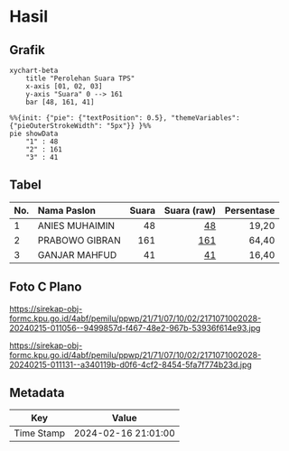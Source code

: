 # Hasil

## Grafik

```mermaid
xychart-beta
    title "Perolehan Suara TPS"
    x-axis [01, 02, 03]
    y-axis "Suara" 0 --> 161
    bar [48, 161, 41]
```

```mermaid
%%{init: {"pie": {"textPosition": 0.5}, "themeVariables": {"pieOuterStrokeWidth": "5px"}} }%%
pie showData
    "1" : 48
    "2" : 161
    "3" : 41
```

## Tabel

| No. | Nama Paslon    | Suara | Suara (raw) | Persentase |
|:--- |:-------------- | -----:| -----------:| ----------:|
| 1   | ANIES MUHAIMIN | 48    | [48][p-1]   | 19,20      |
| 2   | PRABOWO GIBRAN | 161   | [161][p-2]  | 64,40      |
| 3   | GANJAR MAHFUD  | 41    | [41][p-3]   | 16,40      |


[p-1]: https://github.com/gigit-pemilu/pemilu-2024-21-kepulauan-riau/blob/main/pilpres/hitung-suara/sub/21-kepulauan-riau/sub/71-kota-batam/sub/07-sei-beduk/sub/1002-duriangkang/sub/028-tps/sub/paslon-1.txt
[p-2]: https://github.com/gigit-pemilu/pemilu-2024-21-kepulauan-riau/blob/main/pilpres/hitung-suara/sub/21-kepulauan-riau/sub/71-kota-batam/sub/07-sei-beduk/sub/1002-duriangkang/sub/028-tps/sub/paslon-2.txt
[p-3]: https://github.com/gigit-pemilu/pemilu-2024-21-kepulauan-riau/blob/main/pilpres/hitung-suara/sub/21-kepulauan-riau/sub/71-kota-batam/sub/07-sei-beduk/sub/1002-duriangkang/sub/028-tps/sub/paslon-3.txt

## Foto C Plano

https://sirekap-obj-formc.kpu.go.id/4abf/pemilu/ppwp/21/71/07/10/02/2171071002028-20240215-011056--9499857d-f467-48e2-967b-53936f614e93.jpg

https://sirekap-obj-formc.kpu.go.id/4abf/pemilu/ppwp/21/71/07/10/02/2171071002028-20240215-011131--a340119b-d0f6-4cf2-8454-5fa7f774b23d.jpg


## Metadata

| Key        | Value               |
| ---------- | ------------------- |
| Time Stamp | 2024-02-16 21:01:00 |



